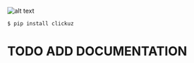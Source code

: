 ![alt text](https://i.imgur.com/JodvWCx.jpg)


```console
$ pip install clickuz
```

# TODO ADD DOCUMENTATION